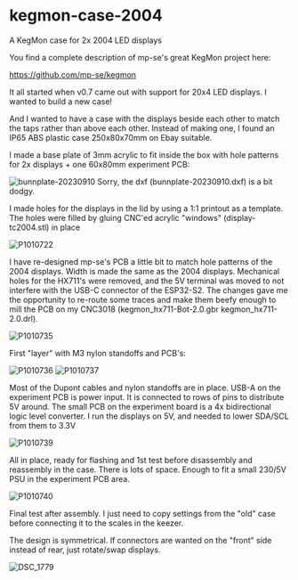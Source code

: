 # kegmon-case-2004
A KegMon case for 2x 2004 LED displays

You find a complete description of mp-se's great KegMon project here:

https://github.com/mp-se/kegmon

It all started when v0.7 came out with support for 20x4 LED displays.
I wanted to build a new case!

And I wanted to have a case with the displays beside each other to match the
taps rather than above each other.
Instead of making one, I found an IP65 ABS plastic case 250x80x70mm on Ebay suitable.

I made a base plate of 3mm acrylic to fit inside the box with hole patterns for
2x displays + one 60x80mm experiment PCB:

![bunnplate-20230910](https://github.com/darkside90a/kegmon-case-2004/assets/52971840/7dbfbebc-1f29-44a1-bfec-727772b383fc)
Sorry, the dxf (bunnplate-20230910.dxf) is a bit dodgy.



I made holes for the displays in the lid by using a 1:1 printout as a template.
The holes were filled by gluing CNC'ed acrylic "windows" (display-tc2004.stl) in place

![P1010722](https://github.com/darkside90a/kegmon-case-2004/assets/52971840/089cc791-bc73-4fe9-a829-49e5a33cf142)


I have re-designed mp-se's PCB a little bit to match hole patterns of the 2004 displays.
Width is made the same as the 2004 displays.
Mechanical holes for the HX711's were removed, and the 5V terminal was moved to not
interfere with the USB-C connector of the ESP32-S2.
The changes gave me the opportunity to re-route some traces and make them beefy enough 
to mill the PCB on my CNC3018 (kegmon_hx711-Bot-2.0.gbr kegmon_hx711-2.0.drl).

![P1010735](https://github.com/darkside90a/kegmon-case-2004/assets/52971840/d6f12b4b-7196-4230-8348-706fe78fba12)


First "layer" with M3 nylon standoffs and PCB's:

![P1010736](https://github.com/darkside90a/kegmon-case-2004/assets/52971840/fff6e061-0267-441e-85f1-7e0e2369c256)
![P1010737](https://github.com/darkside90a/kegmon-case-2004/assets/52971840/86c49286-be7c-426d-83df-d547086fd680)


Most of the Dupont cables and nylon standoffs are in place. USB-A on the experiment PCB
is power input. It is connected to rows of pins to distribute 5V around.
The small PCB on the experiment board is a 4x bidirectional logic level converter.
I run the displays on 5V, and needed to lower SDA/SCL from them to 3.3V

![P1010739](https://github.com/darkside90a/kegmon-case-2004/assets/52971840/18f84539-db2c-4951-b188-97b043240d6d)


All in place, ready for flashing and 1st test before disassembly and reassembly in the case.
There is lots of space. Enough to fit a small 230/5V PSU in the experiment PCB area.

![P1010740](https://github.com/darkside90a/kegmon-case-2004/assets/52971840/054aafd3-1c45-487b-878b-7e4fd06f2cfd)


Final test after assembly. I just need to copy settings from the "old" case before 
connecting it to the scales in the keezer. 

The design is symmetrical. If connectors are wanted on the "front" side instead of rear, just rotate/swap displays.  

![DSC_1779](https://github.com/darkside90a/kegmon-case-2004/assets/52971840/29cefacf-e694-41a8-8ffe-90388a365882)

